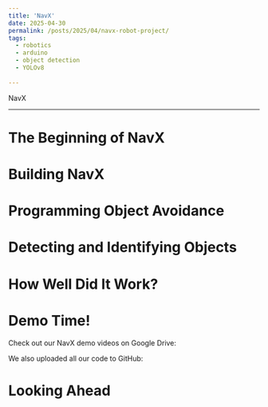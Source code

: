 ```yaml
---
title: 'NavX'
date: 2025-04-30
permalink: /posts/2025/04/navx-robot-project/
tags:
  - robotics
  - arduino
  - object detection
  - YOLOv8
  
---
```


NavX 

------

The Beginning of NavX
======


Building NavX
======


Programming Object Avoidance
======


Detecting and Identifying Objects
======


How Well Did It Work?
======


Demo Time!
======

Check out our NavX demo videos on Google Drive:  

We also uploaded all our code to GitHub:  

Looking Ahead
======


